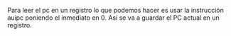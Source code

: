Para leer el pc en un registro lo que podemos hacer es usar la instrucción auipc poniendo el inmediato en 0. Así se va a guardar el PC actual en un registro. 